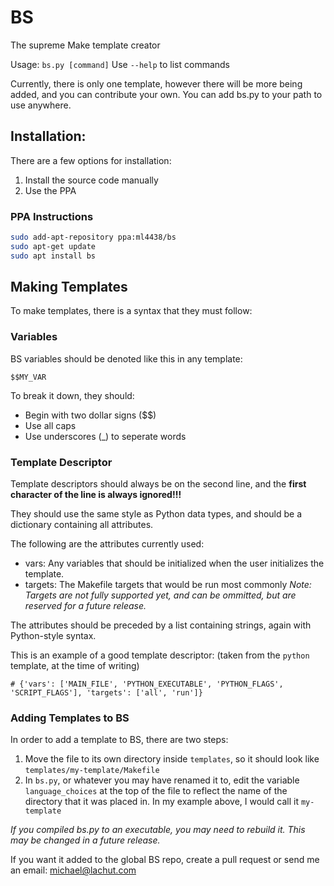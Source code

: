 # BS
The supreme Make template creator

Usage: `bs.py [command]`
Use `--help` to list commands

Currently, there is only one template, however there will be more being added, and you can contribute your own.
You can add bs.py to your path to use anywhere.

## Installation:

There are a few options for installation:
 1. Install the source code manually
 2. Use the PPA

### PPA Instructions

```bash
sudo add-apt-repository ppa:ml4438/bs
sudo apt-get update
sudo apt install bs
```

## Making Templates

To make templates, there is a syntax that they must follow:

### Variables

BS variables should be denoted like this in any template:
```
$$MY_VAR
```
To break it down, they should:
 - Begin with two dollar signs ($$)
 - Use all caps
 - Use underscores (_) to seperate words

### Template Descriptor

Template descriptors should always be on the second line, and the **first character of the line is always ignored!!!**

They should use the same style as Python data types, and should be a dictionary containing all attributes. 

The following are the attributes currently used:
 - vars: Any variables that should be initialized when the user initializes the template.
 - targets: The Makefile targets that would be run most commonly
_Note: Targets are not fully supported yet, and can be ommitted, but are reserved for a future release._

The attributes should be preceded by a list containing strings, again with Python-style syntax.

This is an example of a good template descriptor: (taken from the `python` template, at the time of writing)
```
# {'vars': ['MAIN_FILE', 'PYTHON_EXECUTABLE', 'PYTHON_FLAGS', 'SCRIPT_FLAGS'], 'targets': ['all', 'run']}
```

### Adding Templates to BS

In order to add a template to BS, there are two steps:

 1. Move the file to its own directory inside `templates`, so it should look like `templates/my-template/Makefile`
 2. In `bs.py`, or whatever you may have renamed it to, edit the variable `language_choices` at the top of the file to reflect the name of the directory that it was placed in. In my example above, I would call it `my-template`

_If you compiled bs.py to an executable, you may need to rebuild it. This may be changed in a future release._

If you want it added to the global BS repo, create a pull request or send me an email: michael@lachut.com

